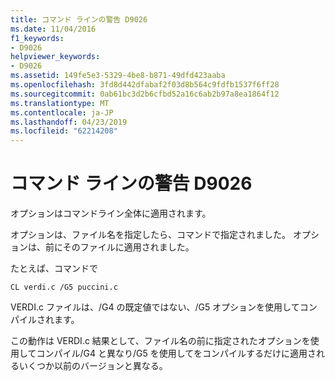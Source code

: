 ```yaml
---
title: コマンド ラインの警告 D9026
ms.date: 11/04/2016
f1_keywords:
- D9026
helpviewer_keywords:
- D9026
ms.assetid: 149fe5e3-5329-4be8-b871-49dfd423aaba
ms.openlocfilehash: 3fd8d442dfabaf2f03d8b564c9fdfb1537f6ff28
ms.sourcegitcommit: 0ab61bc3d2b6cfbd52a16c6ab2b97a8ea1864f12
ms.translationtype: MT
ms.contentlocale: ja-JP
ms.lasthandoff: 04/23/2019
ms.locfileid: "62214208"
---
```

# <a name="command-line-warning-d9026"></a>コマンド ラインの警告 D9026

オプションはコマンドライン全体に適用されます。

オプションは、ファイル名を指定したら、コマンドで指定されました。 オプションは、前にそのファイルに適用されました。

たとえば、コマンドで

```
CL verdi.c /G5 puccini.c
```

VERDI.c ファイルは、/G4 の既定値ではない、/G5 オプションを使用してコンパイルされます。

この動作は VERDI.c 結果として、ファイル名の前に指定されたオプションを使用してコンパイル/G4 と異なり/G5 を使用してをコンパイルするだけに適用されるいくつか以前のバージョンと異なる。